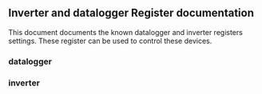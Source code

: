 ## Inverter and datalogger Register documentation 
This document documents the known datalogger and inverter registers settings. These register can be used to control these devices.  
### datalogger


### inverter
